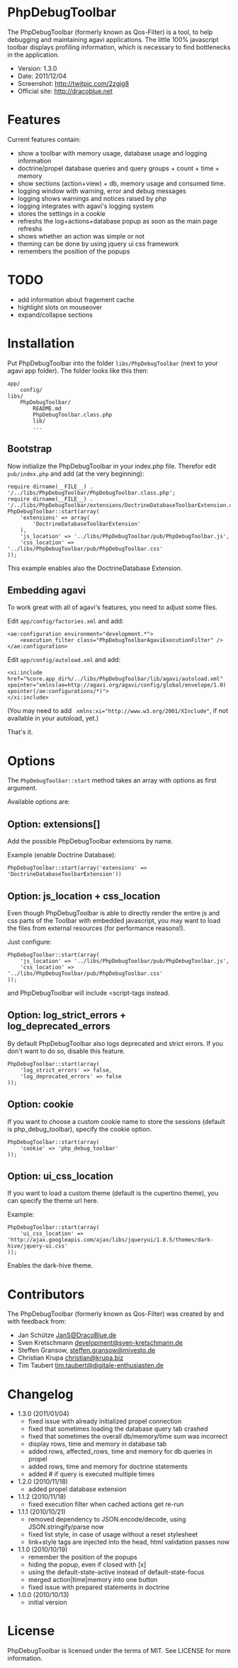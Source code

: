 # PhpDebugToolbar

The PhpDebugToolbar (formerly known as Qos-Filter) is a tool, to help debugging
and maintaining agavi applications. The little 100% javascript toolbar displays
profiling information, which is necessary to find bottlenecks in the
application.

- Version: 1.3.0
- Date: 2011/12/04
- Screenshot: <http://twitpic.com/2zgig8>
- Official site: <http://dracoblue.net>

# Features

Current features contain:

* show a toolbar with memory usage, database usage and logging information
* doctrine/propel database queries and query groups + count + time + memory
* show sections (action+view) + db, memory usage and consumed time.
* logging window with warning, error and debug messages
* logging shows warnings and notices raised by php
* logging integrates with agavi's logging system
* stores the settings in a cookie
* refreshs the log+actions+database popup as soon as the main page refreshs
* shows whether an action was simple or not
* theming can be done by using jquery ui css framework
* remembers the position of the popups

# TODO

* add information about fragement cache
* highlight slots on mouseover
* expand/collapse sections

# Installation

Put PhpDebugToolbar into the folder `libs/PhpDebugToolbar` (next to your agavi
app folder). The folder looks like this then:

    app/
        config/
    libs/
        PhpDebugToolbar/
            README.md
            PhpDebugToolbar.class.php
            lib/
            ...

## Bootstrap

Now initialize the PhpDebugToolbar in your index.php file. Therefor edit
`pub/index.php` and add (at the very beginning):

    require dirname(__FILE__) . '/../libs/PhpDebugToolbar/PhpDebugToolbar.class.php';
    require dirname(__FILE__) . '/../libs/PhpDebugToolbar/extensions/DoctrineDatabaseToolbarExtension.class.php';
    PhpDebugToolbar::start(array(
        'extensions' => array(
            'DoctrineDatabaseToolbarExtension'
        ),
        'js_location' => '../libs/PhpDebugToolbar/pub/PhpDebugToolbar.js',
        'css_location' => '../libs/PhpDebugToolbar/pub/PhpDebugToolbar.css'
    ));

This example enables also the DoctrineDatabase Extension.

## Embedding agavi

To work great with all of agavi's features, you need to adjust some files.

Edit `app/config/factories.xml` and add:

    <ae:configuration environment="development.*">
        <execution_filter class="PhpDebugToolbarAgaviExecutionFilter" />
    </ae:configuration>

Edit `app/config/autoload.xml` and add:

    <xi:include href="%core.app_dir%/../libs/PhpDebugToolbar/lib/agavi/autoload.xml" xpointer="xmlns(ae=http://agavi.org/agavi/config/global/envelope/1.0) xpointer(/ae:configurations/*)">
    </xi:include>

(You may need to add ` xmlns:xi="http://www.w3.org/2001/XInclude"`, if not
available in your autoload, yet.)

That's it.

# Options

The `PhpDebugToolbar::start` method takes an array with options as first
argument.

Available options are:

## Option: extensions[]

Add the possible PhpDebugToolbar extensions by name.

Example (enable Doctrine Database):

    PhpDebugToolbar::start(array('extensions' => 'DoctrineDatabaseToolbarExtension'))

## Option: js_location + css_location

Even though PhpDebugToolbar is able to directly render the entire js and css
parts of the Toolbar with embedded javascript, you may want to load the files
from external resources (for performance reasons!).

Just configure:

    PhpDebugToolbar::start(array(
        'js_location' => '../libs/PhpDebugToolbar/pub/PhpDebugToolbar.js',
        'css_location' => '../libs/PhpDebugToolbar/pub/PhpDebugToolbar.css'
    ));

and PhpDebugToolbar will include <script-tags instead.

## Option: log_strict_errors + log_deprecated_errors

By default PhpDebugToolbar also logs deprecated and strict errors. If you don't
want to do so, disable this feature.

    PhpDebugToolbar::start(array(
        'log_strict_errors' => false,
        'log_deprecated_errors' => false
    ));

## Option: cookie

If you want to choose a custom cookie name to store the sessions (default is
php_debug_toolbar), specify the cookie option.

    PhpDebugToolbar::start(array(
        'cookie' => 'php_debug_toolbar'
    ));

## Option: ui_css_location

If you want to load a custom theme (default is the cupertino theme), you can
specify the theme url here.

Example:

    PhpDebugToolbar::start(array(
        'ui_css_location' => 'http://ajax.googleapis.com/ajax/libs/jqueryui/1.8.5/themes/dark-hive/jquery-ui.css'
    ));

Enables the dark-hive theme.

# Contributors

The PhpDebugToolbar (formerly known as Qos-Filter) was created by and with
feedback from:

* Jan Schütze <JanS@DracoBlue.de>
* Sven Kretschmann <development@sven-kretschmann.de>
* Steffen Gransow, <steffen.gransow@mivesto.de>
* Christian Krupa <christian@krupa.biz>
* Tim Taubert <tim.taubert@digitale-enthusiasten.de>

# Changelog

- 1.3.0 (2011/01/04)
  - fixed issue with already initialized propel connection
  - fixed that sometimes loading the database query tab crashed
  - fixed that sometimes the overall db/memory/time sum was incorrect
  - display rows, time and memory in database tab
  - added rows, affected_rows, time and memory for db queries in
    propel
  - added rows, time and memory for doctrine statements
  - added # if query is executed multiple times
- 1.2.0 (2010/11/18)
  - added propel database extension
- 1.1.2 (2010/11/18)
  - fixed execution filter when cached actions get re-run
- 1.1.1 (2010/10/21)
  - removed dependency to JSON.encode/decode, using JSON.stringify/parse now
  - fixed list style, in case of usage without a reset stylesheet
  - link+style tags are injected into the head, html validation passes now
- 1.1.0 (2010/10/19)
  - remember the position of the popups
  - hiding the popup, even if closed with [x]
  - using the default-state-active instead of default-state-focus
  - merged action|time|memory into one button
  - fixed issue with prepared statements in doctrine
- 1.0.0 (2010/10/13)
  - initial version

# License

PhpDebugToolbar is licensed under the terms of MIT. See LICENSE for more information.
